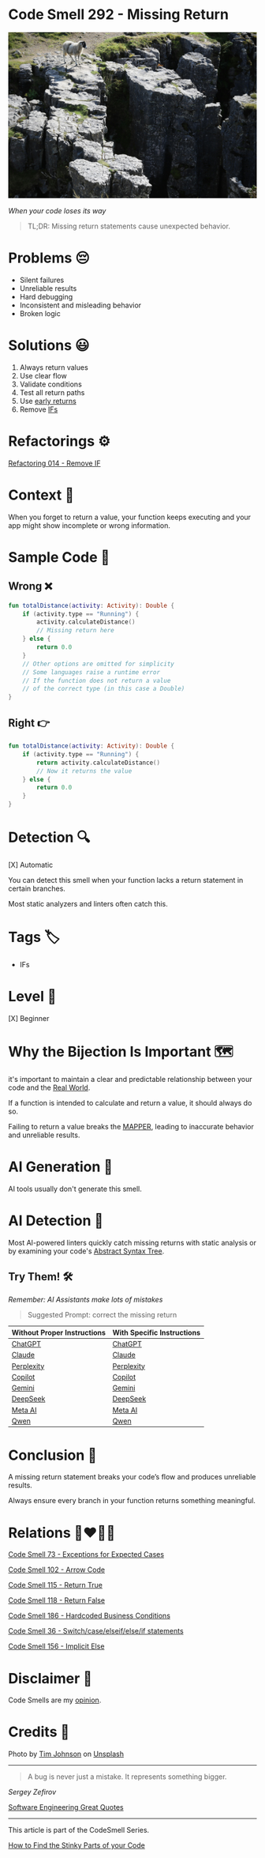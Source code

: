 # Code Smell 292 - Missing Return

![Code Smell 292 - Missing Return](Code%20Smell%20292%20-%20Missing%20Return.jpg)

*When your code loses its way*

> TL;DR: Missing return statements cause unexpected behavior.

# Problems 😔

- Silent failures
- Unreliable results
- Hard debugging
- Inconsistent and misleading behavior
- Broken logic

# Solutions 😃

1. Always return values
2. Use clear flow
3. Validate conditions
4. Test all return paths
5. Use [early returns](https://github.com/mcsee/Software-Design-Articles/tree/main/Articles/Code%20Smells/Code%20Smell%20156%20-%20Implicit%20Else/readme.md)
6. Remove [IFs](https://github.com/mcsee/Software-Design-Articles/tree/main/Articles/Refactorings/Refactoring%20014%20-%20Remove%20IF/readme.md)

# Refactorings ⚙️

[Refactoring 014 - Remove IF](https://github.com/mcsee/Software-Design-Articles/tree/main/Articles/Refactorings/Refactoring%20014%20-%20Remove%20IF/readme.md)

# Context 💬

When you forget to return a value, your function keeps executing and your app might show incomplete or wrong information.

# Sample Code 📖

## Wrong ❌

<!-- [Gist Url](https://gist.github.com/mcsee/85ddf9b20f667119b5a7d57a512ee1c1) -->

```kotlin
fun totalDistance(activity: Activity): Double {
    if (activity.type == "Running") {
        activity.calculateDistance() 
        // Missing return here
    } else {
        return 0.0
    }
    // Other options are omitted for simplicity
    // Some languages raise a runtime error 
    // If the function does not return a value
    // of the correct type (in this case a Double)
}
```

## Right 👉

<!-- [Gist Url](https://gist.github.com/mcsee/f979ec3c11052161c87d9498a9e641a9) -->

```kotlin
fun totalDistance(activity: Activity): Double {
    if (activity.type == "Running") {
        return activity.calculateDistance() 
        // Now it returns the value
    } else {
        return 0.0
    }
}
```

# Detection 🔍

[X] Automatic 

You can detect this smell when your function lacks a return statement in certain branches. 

Most static analyzers and linters often catch this.

# Tags 🏷️

- IFs

# Level 🔋

[X] Beginner

# Why the Bijection Is Important 🗺️

it's important to maintain a clear and predictable relationship
between your code and the [Real World](https://github.com/mcsee/Software-Design-Articles/tree/main/Articles/Theory/The%20One%20and%20Only%20Software%20Design%20Principle/readme.md).

If a function is intended to calculate and return a value, it should always do so.  

Failing to return a value breaks the [MAPPER](https://github.com/mcsee/Software-Design-Articles/tree/main/Articles/Theory/What%20is%20(wrong%20with)%20software/readme.md), leading to inaccurate behavior and unreliable results.

# AI Generation 🤖

AI tools usually don't generate this smell.

# AI Detection 🥃

Most AI-powered linters quickly catch missing returns with static analysis or by examining your code's [Abstract Syntax Tree](https://en.wikipedia.org/wiki/Abstract_syntax_tree).

## Try Them! 🛠

*Remember: AI Assistants make lots of mistakes*

> Suggested Prompt: correct the missing return

| Without Proper Instructions    | With Specific Instructions |
| -------- | ------- |
| [ChatGPT](https://chat.openai.com/?q=Correct+and+explain+this+code%3A+%60%60%60kotlin%0D%0Afun+totalDistance%28activity%3A+Activity%29%3A+Double+%7B%0D%0A++++if+%28activity.type+%3D%3D+%22Running%22%29+%7B%0D%0A++++++++activity.calculateDistance%28%29+%0D%0A++++++++%2F%2F+Missing+return+here%0D%0A++++%7D+else+%7B%0D%0A++++++++return+0.0%0D%0A++++%7D%0D%0A++++%2F%2F+Other+options+are+omitted+for+simplicity%0D%0A++++%2F%2F+Some+languages+raise+a+runtime+error+%0D%0A++++%2F%2F+If+the+function+does+not+return+a+value%0D%0A++++%2F%2F+of+the+correct+type+%28in+this+case+a+Double%29%0D%0A%7D%0D%0A%60%60%60) | [ChatGPT](https://chat.openai.com/?q=correct+the+missing+return%3A+%60%60%60kotlin%0D%0Afun+totalDistance%28activity%3A+Activity%29%3A+Double+%7B%0D%0A++++if+%28activity.type+%3D%3D+%22Running%22%29+%7B%0D%0A++++++++activity.calculateDistance%28%29+%0D%0A++++++++%2F%2F+Missing+return+here%0D%0A++++%7D+else+%7B%0D%0A++++++++return+0.0%0D%0A++++%7D%0D%0A++++%2F%2F+Other+options+are+omitted+for+simplicity%0D%0A++++%2F%2F+Some+languages+raise+a+runtime+error+%0D%0A++++%2F%2F+If+the+function+does+not+return+a+value%0D%0A++++%2F%2F+of+the+correct+type+%28in+this+case+a+Double%29%0D%0A%7D%0D%0A%60%60%60) |
| [Claude](https://claude.ai/new?q=Correct+and+explain+this+code%3A+%60%60%60kotlin%0D%0Afun+totalDistance%28activity%3A+Activity%29%3A+Double+%7B%0D%0A++++if+%28activity.type+%3D%3D+%22Running%22%29+%7B%0D%0A++++++++activity.calculateDistance%28%29+%0D%0A++++++++%2F%2F+Missing+return+here%0D%0A++++%7D+else+%7B%0D%0A++++++++return+0.0%0D%0A++++%7D%0D%0A++++%2F%2F+Other+options+are+omitted+for+simplicity%0D%0A++++%2F%2F+Some+languages+raise+a+runtime+error+%0D%0A++++%2F%2F+If+the+function+does+not+return+a+value%0D%0A++++%2F%2F+of+the+correct+type+%28in+this+case+a+Double%29%0D%0A%7D%0D%0A%60%60%60) | [Claude](https://claude.ai/new?q=correct+the+missing+return%3A+%60%60%60kotlin%0D%0Afun+totalDistance%28activity%3A+Activity%29%3A+Double+%7B%0D%0A++++if+%28activity.type+%3D%3D+%22Running%22%29+%7B%0D%0A++++++++activity.calculateDistance%28%29+%0D%0A++++++++%2F%2F+Missing+return+here%0D%0A++++%7D+else+%7B%0D%0A++++++++return+0.0%0D%0A++++%7D%0D%0A++++%2F%2F+Other+options+are+omitted+for+simplicity%0D%0A++++%2F%2F+Some+languages+raise+a+runtime+error+%0D%0A++++%2F%2F+If+the+function+does+not+return+a+value%0D%0A++++%2F%2F+of+the+correct+type+%28in+this+case+a+Double%29%0D%0A%7D%0D%0A%60%60%60) |
| [Perplexity](https://www.perplexity.ai/?q=Correct+and+explain+this+code%3A+%60%60%60kotlin%0D%0Afun+totalDistance%28activity%3A+Activity%29%3A+Double+%7B%0D%0A++++if+%28activity.type+%3D%3D+%22Running%22%29+%7B%0D%0A++++++++activity.calculateDistance%28%29+%0D%0A++++++++%2F%2F+Missing+return+here%0D%0A++++%7D+else+%7B%0D%0A++++++++return+0.0%0D%0A++++%7D%0D%0A++++%2F%2F+Other+options+are+omitted+for+simplicity%0D%0A++++%2F%2F+Some+languages+raise+a+runtime+error+%0D%0A++++%2F%2F+If+the+function+does+not+return+a+value%0D%0A++++%2F%2F+of+the+correct+type+%28in+this+case+a+Double%29%0D%0A%7D%0D%0A%60%60%60) | [Perplexity](https://www.perplexity.ai/?q=correct+the+missing+return%3A+%60%60%60kotlin%0D%0Afun+totalDistance%28activity%3A+Activity%29%3A+Double+%7B%0D%0A++++if+%28activity.type+%3D%3D+%22Running%22%29+%7B%0D%0A++++++++activity.calculateDistance%28%29+%0D%0A++++++++%2F%2F+Missing+return+here%0D%0A++++%7D+else+%7B%0D%0A++++++++return+0.0%0D%0A++++%7D%0D%0A++++%2F%2F+Other+options+are+omitted+for+simplicity%0D%0A++++%2F%2F+Some+languages+raise+a+runtime+error+%0D%0A++++%2F%2F+If+the+function+does+not+return+a+value%0D%0A++++%2F%2F+of+the+correct+type+%28in+this+case+a+Double%29%0D%0A%7D%0D%0A%60%60%60) |
| [Copilot](https://www.bing.com/chat?showconv=1&sendquery=1&q=Correct+and+explain+this+code%3A+%60%60%60kotlin%0D%0Afun+totalDistance%28activity%3A+Activity%29%3A+Double+%7B%0D%0A++++if+%28activity.type+%3D%3D+%22Running%22%29+%7B%0D%0A++++++++activity.calculateDistance%28%29+%0D%0A++++++++%2F%2F+Missing+return+here%0D%0A++++%7D+else+%7B%0D%0A++++++++return+0.0%0D%0A++++%7D%0D%0A++++%2F%2F+Other+options+are+omitted+for+simplicity%0D%0A++++%2F%2F+Some+languages+raise+a+runtime+error+%0D%0A++++%2F%2F+If+the+function+does+not+return+a+value%0D%0A++++%2F%2F+of+the+correct+type+%28in+this+case+a+Double%29%0D%0A%7D%0D%0A%60%60%60) | [Copilot](https://www.bing.com/chat?showconv=1&sendquery=1&q=correct+the+missing+return%3A+%60%60%60kotlin%0D%0Afun+totalDistance%28activity%3A+Activity%29%3A+Double+%7B%0D%0A++++if+%28activity.type+%3D%3D+%22Running%22%29+%7B%0D%0A++++++++activity.calculateDistance%28%29+%0D%0A++++++++%2F%2F+Missing+return+here%0D%0A++++%7D+else+%7B%0D%0A++++++++return+0.0%0D%0A++++%7D%0D%0A++++%2F%2F+Other+options+are+omitted+for+simplicity%0D%0A++++%2F%2F+Some+languages+raise+a+runtime+error+%0D%0A++++%2F%2F+If+the+function+does+not+return+a+value%0D%0A++++%2F%2F+of+the+correct+type+%28in+this+case+a+Double%29%0D%0A%7D%0D%0A%60%60%60) |
| [Gemini](https://gemini.google.com/) | [Gemini](https://gemini.google.com/) | 
| [DeepSeek](https://chat.deepseek.com/) | [DeepSeek](https://chat.deepseek.com/) | 
| [Meta AI](https://www.meta.ai/chat) | [Meta AI](https://www.meta.ai/) | 
| [Qwen](https://chat.qwen.ai) | [Qwen](https://chat.qwen.ai) | 

# Conclusion 🏁

A missing return statement breaks your code’s flow and produces unreliable results. 

Always ensure every branch in your function returns something meaningful.

# Relations 👩‍❤️‍💋‍👨

[Code Smell 73 - Exceptions for Expected Cases](https://github.com/mcsee/Software-Design-Articles/tree/main/Articles/Code%20Smells/Code%20Smell%2073%20-%20Exceptions%20for%20Expected%20Cases/readme.md)

[Code Smell 102 - Arrow Code](https://github.com/mcsee/Software-Design-Articles/tree/main/Articles/Code%20Smells/Code%20Smell%20102%20-%20Arrow%20Code/readme.md)

[Code Smell 115 - Return True](https://github.com/mcsee/Software-Design-Articles/tree/main/Articles/Code%20Smells/Code%20Smell%20115%20-%20Return%20True/readme.md)

[Code Smell 118 - Return False](https://github.com/mcsee/Software-Design-Articles/tree/main/Articles/Code%20Smells/Code%20Smell%20118%20-%20Return%20False/readme.md)

[Code Smell 186 - Hardcoded Business Conditions](https://github.com/mcsee/Software-Design-Articles/tree/main/Articles/Code%20Smells/Code%20Smell%20186%20-%20Hardcoded%20Business%20Conditions/readme.md)

[Code Smell 36 - Switch/case/elseif/else/if statements](https://github.com/mcsee/Software-Design-Articles/tree/main/Articles/Code%20Smells/Code%20Smell%2036%20-%20Switch%20case%20elseif%20else%20if%20statements/readme.md)

[Code Smell 156 - Implicit Else](https://github.com/mcsee/Software-Design-Articles/tree/main/Articles/Code%20Smells/Code%20Smell%20156%20-%20Implicit%20Else/readme.md)

# Disclaimer 📘

Code Smells are my [opinion](https://github.com/mcsee/Software-Design-Articles/tree/main/Articles/Blogging/I%20Wrote%20More%20than%2090%20Articles%20on%202021%20Here%20is%20What%20I%20Learned/readme.md).

# Credits 🙏

Photo by [Tim Johnson](https://unsplash.com/@mangofantasy) on [Unsplash](https://unsplash.com/photos/white-and-gray-animal-on-gray-rocky-mountain-during-daytime-ywIZ8ZYxzWU)
         
* * *

> A bug is never just a mistake. It represents something bigger.

_Sergey Zefirov_
 
[Software Engineering Great Quotes](https://github.com/mcsee/Software-Design-Articles/tree/main/Articles/Quotes/Software%20Engineering%20Great%20Quotes/readme.md)

* * *

This article is part of the CodeSmell Series.

[How to Find the Stinky Parts of your Code](https://github.com/mcsee/Software-Design-Articles/tree/main/Articles/Code%20Smells/How%20to%20Find%20the%20Stinky%20parts%20of%20your%20Code/readme.md)